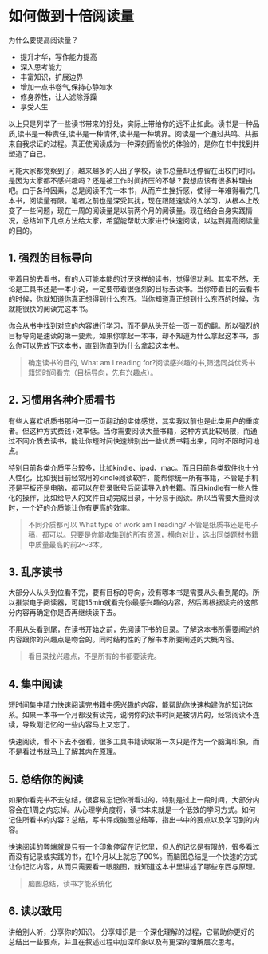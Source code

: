 # 如何做到十倍阅读量

为什么要提高阅读量？
* 提升才华，写作能力提高
* 深入思考能力
* 丰富知识，扩展边界
* 增加一点书卷气,保持心静如水
* 修身养性，让人滤除浮躁
* 享受人生

以上只是列举了一些读书带来的好处，实际上带给你的远不止如此。读书是一种品质,读书是一种责任,读书是一种情怀,读书是一种境界。阅读是一个通过共鸣、共振来自我求证的过程。真正使阅读成为一种深刻而愉悦的体验的，是你在书中找到并塑造了自己。

可能大家都觉察到了，越来越多的人出了学校，读书总量却还停留在出校门时间。是因为大家都不感兴趣吗？还是被工作时间挤压的不够？我想应该有很多种理由吧。由于各种因素，总是阅读不完一本书，从而产生挫折感，使得一年难得看完几本书，阅读量有限。笔者之前也是深受其扰，现在跟随速读的人学习，从根本上改变了一些问题，现在一周的阅读量是以前两个月的阅读量。现在结合自身实践情况，总结如下几点方法给大家，希望能帮助大家进行快速阅读，以达到提高阅读量的目的。

## 1. 强烈的目标导向
带着目的去看书，有的人可能本能的讨厌这样的读书，觉得很功利。其实不然，无论是工具书还是一本小说，一定要带着很强烈的目标去读书。当你带着目的去看书的时候，你就知道你真正想得到什么东西。当你知道真正想到什么东西的时候，你就能很快的阅读完这本书。

你会从书中找到对应的内容进行学习，而不是从头开始一页一页的翻。所以强烈的目标导向是速读的第一要素。如果你拿起一本书，却不知道为什么拿起这本书，那么你可以先放下这本书，直到你直到为什么拿起这本书。
> 确定读书的目的, What am I reading for?阅读感兴趣的书,筛选同类优秀书籍短时间看完（目标导向，先有兴趣点）。

## 2. 习惯用各种介质看书
有些人喜欢纸质书那种一页一页翻动的实体感觉，其实我以前也是此类用户的重度者。但这种方式费钱+效率低。当你需要阅读大量书籍，这种方式比较局限，而通过不同介质去读书，能让你短时间快速辨别出一些优质书籍出来，同时不限时间地点。

特别目前各类介质平台较多，比如kindle、ipad、mac。而且目前各类软件也十分人性化，比如我目前经常用的kindle阅读软件，能帮你统一所有书籍，不管是手机还是平板还是电脑，都可以在登录账号后阅读导入的书籍。而且kindle有一些人性化的操作，比如给导入的文件自动完成目录，十分易于阅读。所以当需要大量阅读时，一个好的介质能让你有更高的效率。
> 不同介质都可以 What type of work am I reading?
不管是纸质书还是电子稿，都可以。只要是你能收集到的所有资源，横向对比，选出同类题材书籍中质量最高的前2～3本。

## 3. 乱序读书
大部分人从头到位看不完，要有目标的导向，没有哪本书是需要从头看到尾的。所以推崇电子阅读器，可能15min就看完你最感兴趣的内容，然后再根据读完的这部分内容再确定你是否再继续读下去。

不用从头看到尾，在读书开始之前，先阅读下书的目录。了解这本书所需要阐述的内容跟你的兴趣点是吻合的。同时结构性的了解书本所要阐述的大概内容。
> 看目录找兴趣点，不是所有的书都要读完。

## 4. 集中阅读
短时间集中精力快速阅读完书籍中感兴趣的内容，能帮助你快速构建你的知识体系。如果一本书一个月都没有读完，说明你的读书时间是被切片的，经常阅读不连续，导致刚记忆的一些内容马上又忘了。

快速阅读，看不下去不强看。很多工具书籍读取第一次只是作为一个脑海印象，而不是看过书就马上了解其内在原理。

## 5. 总结你的阅读
如果你看完书不去总结，很容易忘记你所看过的，特别是过上一段时间，大部分内容会在1周之内忘掉。从心理学角度将，读书本来就是一个低效的学习方式。如何记住所看书的内容？总结，写书评或脑图总结等，指出书中的要点以及学习到的内容。

快速阅读的弊端就是只有一个印象停留在记忆里，但人的记忆是有限的，很多看过而没有记录或实践的书，在1个月以上就忘了90%。而脑图总结是一个快速的方式让你记忆内容，从而只需要看一眼脑图，就知道这本书里讲述了哪些东西与原理。
> 脑图总结，读书才能系统化

## 6. 读以致用
讲给别人听，分享你的知识。
分享知识是一个深化理解的过程，它帮助你更好的总结出一些要点，并且在叙述过程中加深印象以及有更深的理解层次思考。

